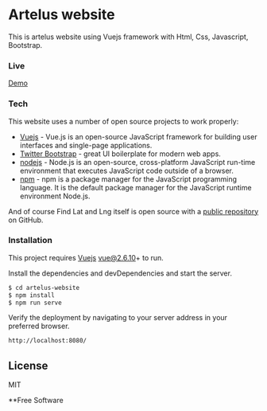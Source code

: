 # Artelus website

This is artelus website using Vuejs framework with Html, Css, Javascript, Bootstrap.

### Live
[Demo](https://artelus.herokuapp.com/)
### Tech

This website uses a number of open source projects to work properly:

* [Vuejs] - Vue.js is an open-source JavaScript framework for building user interfaces and single-page applications.
* [Twitter Bootstrap] - great UI boilerplate for modern web apps.
* [nodejs] - Node.js is an open-source, cross-platform JavaScript run-time environment that executes JavaScript code outside of a browser.
* [npm] - npm is a package manager for the JavaScript programming language. It is the default package manager for the JavaScript runtime environment Node.js.

And of course Find Lat and Lng itself is open source with a [public repository][dill]
 on GitHub.

### Installation

This project requires [Vuejs](https://vuejs.org) vue@2.6.10+ to run.

Install the dependencies and devDependencies and start the server.

```sh
$ cd artelus-website
$ npm install
$ npm run serve

```
Verify the deployment by navigating to your server address in your preferred browser.

```sh
http://localhost:8080/
```

License
----

MIT


**Free Software

   [dill]: <https://github.com/sunil16/artelus-website.git>
   [Vuejs]: <https://vuejs.org/>
   [Twitter Bootstrap]: <http://twitter.github.com/bootstrap/>
   [nodejs]: <https://nodejs.org/en/>
   [npm]: <https://docs.npmjs.com/>
